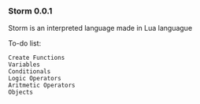  ### Storm 0.0.1

Storm is an interpreted language made in Lua languague

To-do list:
```
Create Functions
Variables
Conditionals
Logic Operators
Aritmetic Operators
Objects
```

